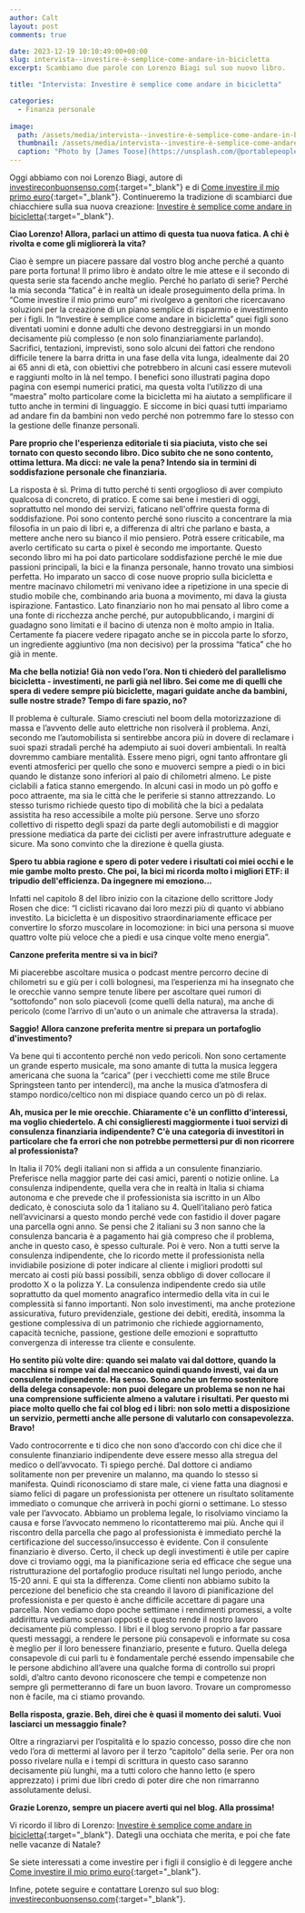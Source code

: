 ```yaml
---
author: Calt
layout: post
comments: true

date: 2023-12-19 10:10:49:00+00:00  
slug: intervista--investire-è-semplice-come-andare-in-bicicletta
excerpt: Scambiamo due parole con Lorenzo Biagi sul suo nuovo libro.

title: "Intervista: Investire è semplice come andare in bicicletta"

categories:
  - Finanza personale
  
image:
  path: /assets/media/intervista--investire-è-semplice-come-andare-in-bicicletta_cover.jpg
  thumbnail: /assets/media/intervista--investire-è-semplice-come-andare-in-bicicletta_cover.jpg
  caption: "Photo by [James Toose](https://unsplash.com/@portablepeopleproductions)"
---
```


Oggi abbiamo con noi Lorenzo Biagi, autore di [investireconbuonsenso.com](https://investireconbuonsenso.com/){:target="_blank"} e di [Come investire il mio primo euro](https://amzn.to/4ashkpH){:target="_blank"}. Continueremo la tradizione di scambiarci due chiacchiere sulla sua nuova creazione: [Investire è semplice come andare in bicicletta](https://amzn.to/484iSol){:target="_blank"}.

**Ciao Lorenzo!
Allora, parlaci un attimo di questa tua nuova fatica. A chi è rivolta e come gli migliorerà la vita?**

Ciao è sempre un piacere passare dal vostro blog anche perché a quanto pare porta fortuna!
 Il primo libro è andato oltre le mie attese e il secondo di questa serie sta facendo anche meglio. Perché ho parlato di serie? Perché la mia seconda “fatica” è in realtà un ideale proseguimento della prima. 
In “Come investire il mio primo euro” mi rivolgevo a genitori che ricercavano soluzioni per la creazione di un piano semplice di risparmio e investimento per i figli. 
In “Investire è semplice come andare in bicicletta” quei figli sono diventati uomini e donne adulti che devono destreggiarsi in un mondo decisamente più complesso (e non solo finanziariamente parlando). Sacrifici, tentazioni, imprevisti, sono solo alcuni dei fattori che rendono difficile tenere la barra dritta in una fase della vita lunga, idealmente dai 20 ai 65 anni di età, con obiettivi che potrebbero in alcuni casi essere mutevoli e raggiunti molto in là nel tempo. I benefici sono illustrati pagina dopo pagina con esempi numerici pratici, ma questa volta l’utilizzo di una “maestra” molto particolare come la bicicletta mi ha aiutato a semplificare il tutto anche in termini di linguaggio. E siccome in bici quasi tutti impariamo ad andare fin da bambini non vedo perché non potremmo fare lo stesso con la gestione delle finanze personali.


**Pare proprio che l'esperienza editoriale ti sia piaciuta, visto che sei tornato con questo secondo libro. Dico subito che ne sono contento, ottima lettura. Ma dicci: ne vale la pena? Intendo sia in termini di soddisfazione personale che finanziaria.**

La risposta è sì. Prima di tutto perché ti senti orgoglioso di aver compiuto qualcosa di concreto, di pratico. E come sai bene i mestieri di oggi, soprattutto nel mondo dei servizi, faticano nell'offrire questa forma di soddisfazione. 
Poi sono contento perché sono riuscito a concentrare la mia filosofia in un paio di libri e, a differenza di altri che parlano e basta, a mettere anche nero su bianco il mio pensiero.
 Potrà essere criticabile, ma averlo certificato su carta o pixel è secondo me importante. 
Questo secondo libro mi ha poi dato particolare soddisfazione perché le mie due passioni principali, la bici e la finanza personale, hanno trovato una simbiosi perfetta. 
Ho imparato un sacco di cose nuove proprio sulla bicicletta e mentre macinavo chilometri mi venivano idee a ripetizione in una specie di studio mobile che, combinando aria buona a movimento, mi dava la giusta ispirazione. Fantastico.
Lato finanziario non ho mai pensato al libro come a una fonte di ricchezza anche perché, pur autopubblicando, i margini di guadagno sono limitati e il bacino di utenza non è molto ampio in Italia. Certamente fa piacere vedere ripagato anche se in piccola parte lo sforzo, un ingrediente aggiuntivo (ma non decisivo) per la prossima “fatica” che ho già in mente.

**Ma che bella notizia! Già non vedo l’ora.
Non ti chiederò del parallelismo bicicletta - investimenti, ne parli già nel libro. Sei come me di quelli che spera di vedere sempre più biciclette, magari guidate anche da bambini, sulle nostre strade? Tempo di fare spazio, no?**

Il problema è culturale. Siamo cresciuti nel boom della motorizzazione di massa e l’avvento delle auto elettriche non risolverà il problema. Anzi, secondo me l’automobilista si sentirebbe ancora più in dovere di reclamare i suoi spazi stradali perché ha adempiuto ai suoi doveri ambientali.
In realtà dovremmo cambiare mentalità. Essere meno pigri, ogni tanto affrontare gli eventi atmosferici per quello che sono e muoverci sempre a piedi o in bici quando le distanze sono inferiori al paio di chilometri almeno. Le piste ciclabili a fatica stanno emergendo. In alcuni casi in modo un pò goffo e poco attraente, ma sia le città che le periferie si stanno attrezzando. Lo stesso turismo richiede questo tipo di mobilità che la bici a pedalata assistita ha reso accessibile a molte più persone. Serve uno sforzo collettivo di rispetto degli spazi da parte degli automobilisti e di maggior pressione mediatica da parte dei ciclisti per avere infrastrutture adeguate e sicure. Ma sono convinto che la direzione è quella giusta.


**Spero tu abbia ragione e spero di poter vedere i risultati coi miei occhi e le mie gambe molto presto.
Che poi, la bici mi ricorda molto i migliori ETF: il tripudio dell'efficienza. Da ingegnere mi emoziono...**

Infatti nel capitolo 8 del libro inizio con la citazione dello scrittore Jody Rosen che dice: “I ciclisti ricavano dai loro mezzi più di quanto vi abbiano investito. La bicicletta è un dispositivo straordinariamente efficace per convertire lo sforzo muscolare in locomozione: in bici una persona si muove quattro volte più veloce che a piedi e usa cinque volte meno energia”. 

**Canzone preferita mentre si va in bici?**

Mi piacerebbe ascoltare musica o podcast mentre percorro decine di chilometri su e giù per i colli bolognesi, ma l’esperienza mi ha insegnato che le orecchie vanno sempre tenute libere per ascoltare quei rumori di “sottofondo” non solo piacevoli (come quelli della natura), ma anche di pericolo (come l’arrivo di un'auto o un animale che attraversa la strada).


**Saggio! Allora canzone preferita mentre si prepara un portafoglio d'investimento?**

Va bene qui ti accontento perché non vedo pericoli. Non sono certamente un grande esperto musicale, ma sono amante di tutta la musica leggera americana che suona la “carica” (per i vecchietti come me stile Bruce Springsteen tanto per intenderci), ma anche la musica d’atmosfera di stampo nordico/celtico non mi dispiace quando cerco un pò di relax.


**Ah, musica per le mie orecchie. Chiaramente c'è un conflitto d'interessi, ma voglio chiedertelo. A chi consiglieresti maggiormente i tuoi servizi di consulenza finanziaria indipendente? C'è una categoria di investitori in particolare che fa errori che non potrebbe permettersi pur di non ricorrere al professionista?**

In Italia il 70% degli italiani non si affida a un consulente finanziario. Preferisce nella maggior parte dei casi amici, parenti o notizie online. La consulenza indipendente, quella vera che in realtà in Italia si chiama autonoma e che prevede che il professionista sia iscritto in un Albo dedicato, è conosciuta solo da 1 italiano su 4. Quell’italiano però fatica nell’avvicinarsi a questo mondo perché vede con fastidio il dover pagare una parcella ogni anno.
Se pensi che 2 italiani su 3 non sanno che la consulenza bancaria è a pagamento hai già compreso che il problema, anche in questo caso, è spesso culturale. 
Poi è vero. Non a tutti serve la consulenza indipendente, che lo ricordo mette il professionista nella invidiabile posizione di poter indicare al cliente i migliori prodotti sul mercato ai costi più bassi possibili, senza obbligo di dover collocare il prodotto X o la polizza Y. 
La consulenza indipendente credo sia utile soprattutto da quel momento anagrafico intermedio della vita in cui le complessità si fanno importanti. 
Non solo investimenti, ma anche protezione assicurativa, futuro previdenziale, gestione dei debiti, eredità, insomma la gestione complessiva di un patrimonio che richiede aggiornamento, capacità tecniche, passione, gestione delle emozioni e soprattutto convergenza di interesse tra cliente e consulente.

**Ho sentito più volte dire: quando sei malato vai dal dottore, quando la macchina si rompe vai dal meccanico quindi quando investi, vai da un consulente indipendente. Ha senso. Sono anche un fermo sostenitore della delega consapevole: non puoi delegare un problema se non ne hai una comprensione sufficiente almeno a valutare i risultati. Per questo mi piace molto quello che fai col blog ed i libri: non solo metti a disposizione un servizio, permetti anche alle persone di valutarlo con consapevolezza. Bravo!**

Vado controcorrente e ti dico che non sono d’accordo con chi dice che il consulente finanziario indipendente deve essere messo alla stregua del medico o dell’avvocato. Ti spiego perché. Dal dottore ci andiamo solitamente non per prevenire un malanno, ma quando lo stesso si manifesta. Quindi riconosciamo di stare male, ci viene fatta una diagnosi e siamo felici di pagare un professionista per ottenere un risultato solitamente immediato o comunque che arriverà in pochi giorni o settimane.
Lo stesso vale per l’avvocato. Abbiamo un problema legale, lo risolviamo vinciamo la causa e forse l’avvocato nemmeno lo ricontatteremo mai più. Anche qui il riscontro della parcella che pago al professionista è immediato perché la certificazione del successo/insuccesso è evidente.
Con il consulente finanziario è diverso. Certo, il check up degli investimenti è utile per capire dove ci troviamo oggi, ma la pianificazione seria ed efficace che segue una ristrutturazione del portafoglio produce risultati nel lungo periodo, anche 15-20 anni. E qui sta la differenza. Come clienti non abbiamo subito la percezione del beneficio che sta creando il lavoro di pianificazione del professionista e per questo è anche difficile accettare di pagare una parcella. Non vediamo dopo poche settimane i rendimenti promessi, a volte addirittura vediamo scenari opposti e questo rende il nostro lavoro decisamente più complesso.
I libri e il blog servono proprio a far passare questi messaggi, a rendere le persone più consapevoli e informate su cosa è meglio per il loro benessere finanziario, presente e futuro. Quella delega consapevole di cui parli tu è fondamentale perché essendo impensabile che le persone abdichino all’avere una qualche forma di controllo sui propri soldi, d’altro canto devono riconoscere che tempi e competenze non sempre gli permetteranno di fare un buon lavoro. Trovare un compromesso non è facile, ma ci stiamo provando.

**Bella risposta, grazie.
Beh, direi che è quasi il momento dei saluti. Vuoi lasciarci un messaggio finale?**

Oltre a ringraziarvi per l’ospitalità e lo spazio concesso, posso dire che non vedo l’ora di mettermi al lavoro per il terzo “capitolo” della serie. Per ora non posso rivelare nulla e i tempi di scrittura in questo caso saranno decisamente più lunghi, ma a tutti coloro che hanno letto (e spero apprezzato) i primi due libri credo di poter dire che non rimarranno assolutamente delusi.


**Grazie Lorenzo, sempre un piacere averti qui nel blog. Alla prossima!**

Vi ricordo il libro di Lorenzo: [Investire è semplice come andare in bicicletta](https://amzn.to/484iSol){:target="_blank"}. Dategli una occhiata che merita, e poi che fate nelle vacanze di Natale?

Se siete interessati a come investire per i figli il consiglio è di leggere anche [Come investire il mio primo euro](https://amzn.to/3RQ7kzz){:target="_blank"}.

Infine, potete seguire e contattare Lorenzo sul suo blog: [investireconbuonsenso.com](https://investireconbuonsenso.com/){:target="_blank"}.

